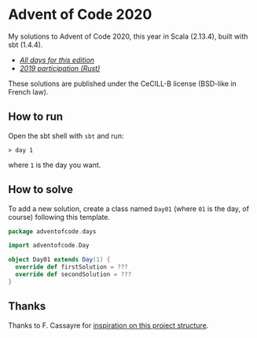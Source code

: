 # Advent of Code 2020

My solutions to Advent of Code 2020, this year in Scala (2.13.4), built with sbt (1.4.4).

- [_All days for this edition_](https://github.com/AmauryCarrade/AdventOfCode2020/tree/master/src/main/scala/adventofcode/days)
- [_2019 participation (Rust)_](https://github.com/AmauryCarrade/AdventOfCode2019)

These solutions are published under the CeCILL-B license (BSD-like in French law).

## How to run

Open the sbt shell with `sbt` and run:

```
> day 1
```

where `1` is the day you want.

## How to solve

To add a new solution, create a class named `Day01` (where `01` is the day, of course) following this template.

```scala
package adventofcode.days

import adventofcode.Day

object Day01 extends Day(1) {
  override def firstSolution = ???
  override def secondSolution = ???
}
```

## Thanks

Thanks to F. Cassayre for [inspiration on this project structure](https://github.com/FlorianCassayre/AdventOfCode-2019).
